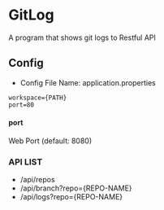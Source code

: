 # GitLog
A program that shows git logs to Restful API

## Config
* Config File Name: application.properties
```
workspace={PATH}
port=80
```
#### port
Web Port (default: 8080)

### API LIST
* /api/repos
* /api/branch?repo={REPO-NAME}
* /api/logs?repo={REPO-NAME}
